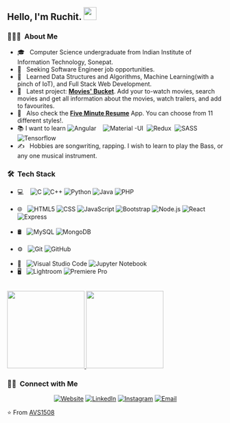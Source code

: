 <h2> Hello, I'm Ruchit. <img src="https://raw.githubusercontent.com/iampavangandhi/iampavangandhi/master/gifs/Hi.gif" width="30px"> </h2>

<h3> 👨🏻‍💻 &nbsp;About Me </h3>

- 🎓 &nbsp; Computer Science undergraduate from Indian Institute of Information Technology, Sonepat.
- 💼 &nbsp; Seeking Software Engineer job opportunities.
- 🌱 &nbsp; Learned Data Structures and Algorithms, Machine Learning(with a pinch of IoT), and Full Stack Web Development.
- 🔭 &nbsp; Latest project: <a href="https://movies-bucket.herokuapp.com/">**Movies' Bucket**</a>. Add your to-watch movies, search movies and get all information about the movies, watch trailers, and add to favourites.
- 🔭 &nbsp; Also check the <a href="https://five-minute-resume.herokuapp.com/">**Five Minute Resume**</a> App. You can choose from 11 different styles!.
- :books: I want to learn ![Angular](https://img.shields.io/badge/-Angular-333333?style=flat&logo=angular) &nbsp;&nbsp; ![Material -UI](https://img.shields.io/badge/-Material%20UI-333333?style=flat&logo=material-ui)&nbsp;&nbsp;![Redux](https://img.shields.io/badge/-Redux-333333?style=flat&logo=redux)&nbsp;&nbsp;![SASS](https://img.shields.io/badge/-SASS-333333?style=flat&logo=sass)&nbsp;&nbsp;
![Tensorflow](https://img.shields.io/badge/-TensorFlow-333333?style=flat&logo=tensorflow)
- ✍️ &nbsp; Hobbies are songwriting, rapping. I wish to learn to play the Bass, or any one musical instrument.

<h3> 🛠 &nbsp;Tech Stack</h3>

- 💻 &nbsp;&nbsp;
  ![C](https://img.shields.io/badge/--333333?style=flat&logo=C)
  ![C++](https://img.shields.io/badge/-C++-333333?style=flat&logo=C%2B%2B&logoColor=00599C)
  ![Python](https://img.shields.io/badge/-Python-333333?style=flat&logo=Python)
  ![Java](https://img.shields.io/badge/-Java-333333?style=flat&logo=Java)
  ![PHP](https://img.shields.io/badge/-PHP-333333?style=flat&logo=PHP)<br/><br/>
- 🌐 &nbsp;
  ![HTML5](https://img.shields.io/badge/-HTML5-333333?style=flat&logo=HTML5)
  ![CSS](https://img.shields.io/badge/-CSS-333333?style=flat&logo=CSS3&logoColor=1572B6)
  ![JavaScript](https://img.shields.io/badge/-JavaScript-333333?style=flat&logo=javascript)
  ![Bootstrap](https://img.shields.io/badge/-Bootstrap-333333?style=flat&logo=bootstrap&logoColor=563D7C)
  ![Node.js](https://img.shields.io/badge/-Node.js-333333?style=flat&logo=node.js)
  ![React](https://img.shields.io/badge/-React-333333?style=flat&logo=react)
  ![Express](https://img.shields.io/badge/-Express-333333?style=flat&logo=express)<br/><br/>
- 🛢 &nbsp;
  ![MySQL](https://img.shields.io/badge/-MySQL-333333?style=flat&logo=mysql)
  ![MongoDB](https://img.shields.io/badge/-MongoDB-333333?style=flat&logo=mongodb)<br/><br/>
- ⚙️ &nbsp;
  ![Git](https://img.shields.io/badge/-Git-333333?style=flat&logo=git)
  ![GitHub](https://img.shields.io/badge/-GitHub-333333?style=flat&logo=github)<br/><br/>
- 🔧 &nbsp;
  ![Visual Studio Code](https://img.shields.io/badge/-Visual%20Studio%20Code-333333?style=flat&logo=visual-studio-code&logoColor=007ACC)
  ![Jupyter Notebook](https://img.shields.io/badge/-Jupyter-333333?style=flat&logo=jupyter)
- 🖥 &nbsp;
  ![Lightroom](https://img.shields.io/badge/-Photoshop-333333?style=flat&logo=adobe-lightroom)
  ![Premiere Pro](https://img.shields.io/badge/-Adobe%20Premier%20Pro-333333?style=flat&logo=adobe-premiere-pro)

<br/>

<a href="https://github.com/AVS1508">
  <img height="180em" src="https://github-readme-stats.vercel.app/api?username=AVS1508&theme=buefy&show_icons=true" />
  <img height="180em" src="https://github-readme-stats.vercel.app/api/top-langs/?username=AVS1508&theme=buefy&layout=compact" />
</a>

<br/>

<h3> 🤝🏻 &nbsp;Connect with Me </h3>

<p align="center">
<a href="https://www.adityavsingh.com/"><img alt="Website" src="https://img.shields.io/badge/Website-www.adityavsingh.com-blue?style=flat-square&logo=google-chrome"></a>
<a href="https://www.linkedin.com/in/AVS1508/"><img alt="LinkedIn" src="https://img.shields.io/badge/LinkedIn-Aditya%20Vikram%20Singh-blue?style=flat-square&logo=linkedin"></a>
<a href="https://www.instagram.com/adityavs_/"><img alt="Instagram" src="https://img.shields.io/badge/Instagram-adityavs__-blue?style=flat-square&logo=instagram"></a>
<a href="mailto:avsingh@umass.edu"><img alt="Email" src="https://img.shields.io/badge/Email-avsingh@umass.edu-blue?style=flat-square&logo=gmail"></a>
</p>

⭐️ From [AVS1508](https://github.com/AVS1508)
